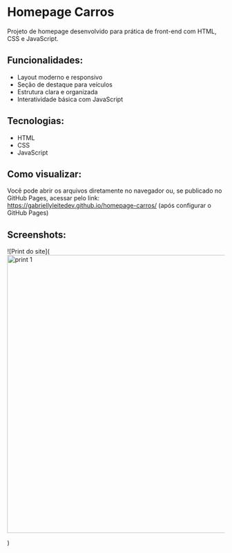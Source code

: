# Homepage Carros

Projeto de homepage desenvolvido para prática de front-end com HTML, CSS e JavaScript.

## Funcionalidades:
- Layout moderno e responsivo
- Seção de destaque para veículos
- Estrutura clara e organizada
- Interatividade básica com JavaScript

## Tecnologias:
- HTML
- CSS
- JavaScript

## Como visualizar:
Você pode abrir os arquivos diretamente no navegador ou, se publicado no GitHub Pages, acessar pelo link:  
https://gabriellyleitedev.github.io/homepage-carros/ (após configurar o GitHub Pages)

## Screenshots:
![Print do site](<img width="1357" height="642" alt="print 1" src="https://github.com/user-attachments/assets/6d13261f-3d09-4d23-949c-626bdf8495bf" />

)
